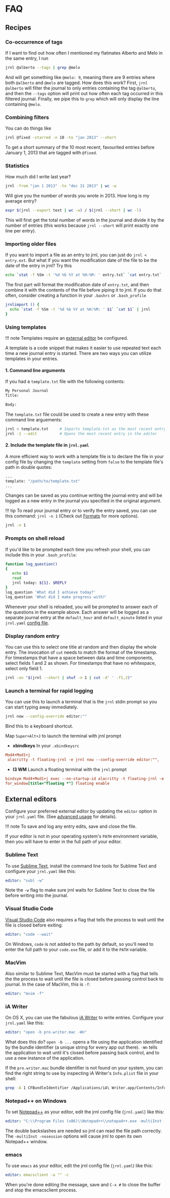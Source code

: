 <!-- Copyright (C) 2012-2021 jrnl contributors
     License: https://www.gnu.org/licenses/gpl-3.0.html -->
# FAQ

## Recipes

### Co-occurrence of tags

If I want to find out how often I mentioned my flatmates Alberto and
Melo in the same entry, I run

```sh
jrnl @alberto --tags | grep @melo
```

And will get something like `@melo: 9`, meaning there are 9 entries
where both `@alberto` and `@melo` are tagged. How does this work? First,
`jrnl @alberto` will filter the journal to only entries containing the
tag `@alberto`, and then the `--tags` option will print out how often
each tag occurred in this filtered journal. Finally, we pipe this to
`grep` which will only display the line containing `@melo`.

### Combining filters

You can do things like

```sh
jrnl @fixed -starred -n 10 -to "jan 2013" --short
```

To get a short summary of the 10 most recent, favourited entries before
January 1, 2013 that are tagged with `@fixed`.

### Statistics

How much did I write last year?

```sh
jrnl -from "jan 1 2013" -to "dec 31 2013" | wc -w
```

Will give you the number of words you wrote in 2013. How long is my
average entry?

```sh
expr $(jrnl --export text | wc -w) / $(jrnl --short | wc -l)
```

This will first get the total number of words in the journal and divide
it by the number of entries (this works because `jrnl --short` will
print exactly one line per entry).

### Importing older files

If you want to import a file as an entry to jrnl, you can just do `jrnl < entry.ext`. But what if you want the modification date of the file to
be the date of the entry in jrnl? Try this

```sh
echo `stat -f %Sm -t '%d %b %Y at %H:%M: ' entry.txt` `cat entry.txt` | jrnl
```

The first part will format the modification date of `entry.txt`, and
then combine it with the contents of the file before piping it to jrnl.
If you do that often, consider creating a function in your `.bashrc` or
`.bash_profile`

```sh
jrnlimport () {
  echo `stat -f %Sm -t '%d %b %Y at %H:%M: ' $1` `cat $1` | jrnl
}
```

### Using templates

!!! note
    Templates require an [external editor](./advanced.md) be configured. 

A template is a code snippet that makes it easier to use repeated text 
each time a new journal entry is started. There are two ways you can utilize
templates in your entries.  

#### 1. Command line arguments

If you had a `template.txt` file with the following contents:

```sh
My Personal Journal
Title: 

Body:
```

The `template.txt` file could be used to create a new entry with these 
command line arguements:

```sh
jrnl < template.txt     # Imports template.txt as the most recent entry
jrnl -1 --edit          # Opens the most recent entry in the editor 
```

#### 2. Include the template file in `jrnl.yaml`

A more efficient way to work with a template file is to declare the file
in your config file by changing the `template` setting from `false` to the
template file's path in double quotes:

```sh
...
template: "/path/to/template.txt"
...
```

Changes can be saved as you continue writing the journal entry and will be
logged as a new entry in the journal you specified in the original argument.

!!! tip 
    To read your journal entry or to verify the entry saved, you can use this 
    command: `jrnl -n 1` (Check out [Formats](./formats.md) for more options).

```sh
jrnl -n 1
```

### Prompts on shell reload

If you'd like to be prompted each time you refresh your shell, you can include
this in your `.bash_profile`:

```sh
function log_question()
{
   echo $1
   read
   jrnl today: ${1}. $REPLY
}
log_question 'What did I achieve today?'
log_question 'What did I make progress with?'
```

Whenever your shell is reloaded, you will be prompted to answer each of the 
questions in the example above. Each answer will be logged as a separate 
journal entry at the `default_hour` and `default_minute` listed in your 
`jrnl.yaml` [config file](../advanced/#configuration-file).

### Display random entry

You can use this to select one title at random and then display the whole
entry. The invocation of `cut` needs to match the format of the timestamp.
For timestamps that have a space between data and time components, select
fields 1 and 2 as shown. For timestamps that have no whitespace, select
only field 1.

```sh
jrnl -on "$(jrnl --short | shuf -n 1 | cut -d' ' -f1,2)"
```


### Launch a terminal for rapid logging 
You can use this to launch a terminal that is the `jrnl` stdin prompt so you can start typing away immediately. 

```bash
jrnl now --config-override editor:""
```

Bind this to a keyboard shortcut. 

Map `Super+Alt+J` to launch the terminal with jrnl prompt

- **xbindkeys**
In your `.xbindkeysrc`

```ini
Mod4+Mod1+j
 alacritty -t floating-jrnl -e jrnl now --config-override editor:"",
```

- **I3 WM** Launch a floating terminal with the `jrnl` prompt

```ini
bindsym Mod4+Mod1+j exec --no-startup-id alacritty -t floating-jrnl -e jrnl --config-override editor:""
for_window[title="floating *"] floating enable
```

## External editors

Configure your preferred external editor by updating the `editor` option 
in your `jrnl.yaml` file. (See [advanced usage](./advanced.md) for details). 

!!! note
    To save and log any entry edits, save and close the file.

If your editor is not in your operating system's `PATH` environment variable,
then you will have to enter in the full path of your editor.

### Sublime Text

To use [Sublime Text](https://www.sublimetext.com/), install the command line
tools for Sublime Text and configure your `jrnl.yaml` like this:

```yaml
editor: "subl -w"
```

Note the `-w` flag to make sure jrnl waits for Sublime Text to close the
file before writing into the journal.

### Visual Studio Code

[Visual Studio Code](https://code.visualstudio.com) also requires a flag
that tells the process to wait until the file is closed before exiting:

```yaml
editor: "code --wait"
```

On Windows, `code` is not added to the path by default, so you'll need to
enter the full path to your `code.exe` file, or add it to the `PATH` variable.

### MacVim

Also similar to Sublime Text, MacVim must be started with a flag that tells
the the process to wait until the file is closed before passing control
back to journal. In the case of MacVim, this is `-f`:

```yaml
editor: "mvim -f"
```

### iA Writer

On OS X, you can use the fabulous [iA
Writer](http://www.iawriter.com/mac) to write entries. Configure your
`jrnl.yaml` like this:

```yaml
editor: "open -b pro.writer.mac -Wn"
```

What does this do? `open -b ...` opens a file using the application
identified by the bundle identifier (a unique string for every app out
there). `-Wn` tells the application to wait until it's closed before
passing back control, and to use a new instance of the application.

If the `pro.writer.mac` bundle identifier is not found on your system,
you can find the right string to use by inspecting iA Writer's
`Info.plist` file in your shell:

```sh
grep -A 1 CFBundleIdentifier /Applications/iA\ Writer.app/Contents/Info.plist
```

### Notepad++ on Windows

To set [Notepad++](http://notepad-plus-plus.org/) as your editor, edit
the jrnl config file (`jrnl.yaml`) like this:

```yaml
editor: "C:\\Program Files (x86)\\Notepad++\\notepad++.exe -multiInst -nosession"
```

The double backslashes are needed so jrnl can read the file path
correctly. The `-multiInst -nosession` options will cause jrnl to open
its own Notepad++ window.


### emacs

To use `emacs` as your editor, edit the jrnl config file (`jrnl.yaml`) like this:

```yaml
editor: emacsclient -a "" -c
```

When you're done editing the message, save and `C-x #` to close the buffer and stop the emacsclient process.
